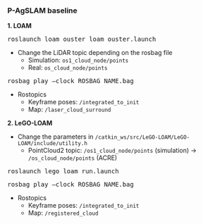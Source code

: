 ### P-AgSLAM baseline

**1. LOAM**
<pre>
roslaunch loam_ouster loam_ouster.launch</pre>

* Change the LiDAR topic depending on the rosbag file
  * Simulation: `os1_cloud_node/points`
  * Real: `os_cloud_node/points`

<pre>
rosbag play –clock ROSBAG_NAME.bag</pre>

* Rostopics
  * Keyframe poses: `/integrated_to_init`
  * Map: `/laser_cloud_surround`
  
**2. LeGO-LOAM**
* Change the parameters in `/catkin_ws/src/LeGO-LOAM/LeGO-LOAM/include/utility.h`
  * PointCloud2 topic: `/os1_cloud_node/points` (simulation) -> `/os_cloud_node/points` (ACRE)
 
<pre>
roslaunch lego_loam run.launch</pre>

<pre>
rosbag play –clock ROSBAG_NAME.bag</pre>

* Rostopics
  * Keyframe poses: `/integrated_to_init`
  * Map: `/registered_cloud`
